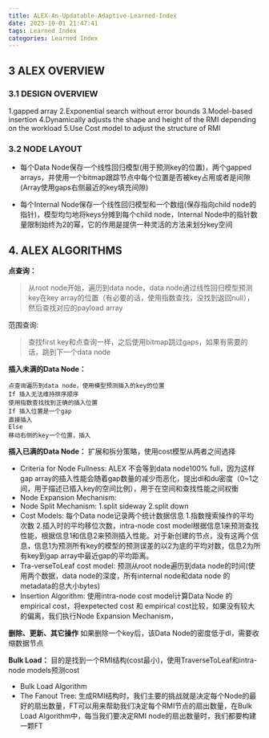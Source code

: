 ```yaml
---
title: ALEX-An-Updatable-Adaptive-Learned-Index
date: 2023-10-01 21:47:41
tags: Learned Index
categories: Learned Index
---
```



## 3 ALEX OVERVIEW
### 3.1 DESIGN OVERVIEW
 1.gapped array
2.Exponential search without error bounds
3.Model-based insertion
4.Dynamically adjusts the shape and height of the RMI depending on the workload
5.Use Cost model to adjust the structure of RMI

### 3.2 NODE LAYOUT

- 每个Data Node保存一个线性回归模型(用于预测key的位置)，两个gapped arrays，并使用一个bitmap跟踪节点中每个位置是否被key占用或者是间隙(Array使用gaps右侧最近的key填充间隙)

- 每个Internal Node保存一个线性回归模型和一个数组(保存指向child node的指针)，模型均匀地将keys分摊到每个child node，Internal Node中的指针数量限制始终为2的幂，它的作用是提供一种灵活的方法来划分key空间

## 4. ALEX ALGORITHMS
**点查询：**
> 从root node开始，遍历到data node，data node通过线性回归模型预测key在key array的位置（有必要的话，使用指数查找，没找到返回null），然后查找对应的payload array

范围查询:
> 查找first key和点查询一样，之后使用bitmap跳过gaps，如果有需要的话，跳到下一个data node

**插入未满的Data Node：**
```
点查询遍历到data node，使用模型预测插入的key的位置
If 插入无法维持排序顺序
使用指数查找找到正确的插入位置
If 插入位置是一个gap
直接插入
Else 
移动右侧的key一个位置，插入 
```
**插入已满的Data Node：**
扩展和拆分策略，使用cost模型从两者之间选择
- Criteria for Node Fullness: ALEX 不会等到data node100% full，因为这样gap array的插入性能会随着gap数量的减少而恶化，提出dl和du密度（0~1之间，用于描述已插入key的空间比例），用于在空间和查找性能之间权衡
- Node Expansion Mechanism:
- Node Split Mechanism: 1.split sideway  2.split down
- Cost Models:
  每个Data node记录两个统计数据信息 1.指数搜索操作的平均次数 2.插入时的平均移位次数，intra-node cost model根据信息1来预测查找性能，根据信息1和信息2来预测插入性能。对于新创建的节点，没有这两个信息，信息1为预测所有key的模型的预测误差的以2为底的平均对数，信息2为所有key到gap array中最近gap的平均距离。
- Tra-verseToLeaf cost model: 
  预测从root node遍历到data node的时间(使用两个数据，data node的深度，所有internal node和data node 的metadata的总大小bytes)
- Insertion Algorithm: 
  使用intra-node cost model计算Data Node 的empirical cost，将expetected cost 和 empirical cost比较，如果没有较大的偏离，我们执行Node Expansion Mechanism，

**删除、更新、其它操作**
如果删除一个key后，该Data Node的密度低于dl，需要收缩数据节点

**Bulk Load：**
目的是找到一个RMI结构(cost最小)，使用TraverseToLeaf和intra-node models预测cost
- Bulk Load Algorithm
- The Fanout Tree:
  生成RMI结构时，我们主要的挑战就是决定每个Node的最好的扇出数量，FT可以用来帮助我们决定每个RMI节点的扇出数量，在Bulk Load Algorithm中，每当我们要决定RMI node的扇出数量时，我们都要构建一颗FT
